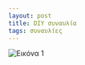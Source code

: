 ```yaml
---
layout: post
title: DIY συναυλία
tags: συναυλίες
---
```


![Εικόνα 1](https://chief.github.io/public/images/lives/07-10-2006.jpg)
